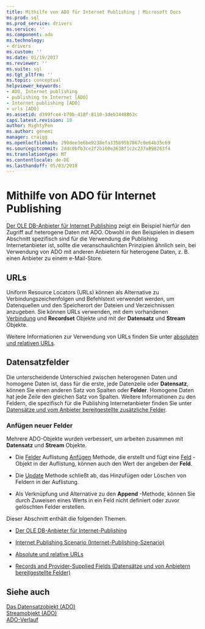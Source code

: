 ```yaml
---
title: Mithilfe von ADO für Internet Publishing | Microsoft Docs
ms.prod: sql
ms.prod_service: drivers
ms.service: ''
ms.component: ado
ms.technology:
- drivers
ms.custom: ''
ms.date: 01/19/2017
ms.reviewer: ''
ms.suite: sql
ms.tgt_pltfrm: ''
ms.topic: conceptual
helpviewer_keywords:
- ADO, Internet publishing
- publishing to Internet [ADO]
- Internet publishing [ADO]
- urls [ADO]
ms.assetid: d399fce4-b70b-418f-8110-3deb3448863c
caps.latest.revision: 10
author: MightyPen
ms.author: genemi
manager: craigg
ms.openlocfilehash: 290dee3e6be9238efa335b95b7867c0e64b35c69
ms.sourcegitcommit: 2ddc0bfb3ce2f2b160e3638f1c2c237a898263f4
ms.translationtype: MT
ms.contentlocale: de-DE
ms.lasthandoff: 05/03/2018
---
```

# <a name="using-ado-for-internet-publishing"></a>Mithilfe von ADO für Internet Publishing
[Der OLE DB-Anbieter für Internet Publishing](../../../ado/guide/data/the-ole-db-provider-for-internet-publishing.md) zeigt ein Beispiel hierfür den Zugriff auf heterogene Daten mit ADO. Obwohl in den Beispielen in diesem Abschnitt spezifisch sind für die Verwendung die Publishing Internetanbieter ist, sollte die veranschaulichten Prinzipien ähnlich sein, bei Verwendung von ADO mit anderen Anbietern für heterogene Daten, z. B. einen Anbieter zu einem e-Mail-Store.  
  
## <a name="urls"></a>URLs  
 Uniform Resource Locators (URLs) können als Alternative zu Verbindungszeichenfolgen und Befehlstext verwendet werden, um Datenquellen und den Speicherort der Dateien und Verzeichnissen anzugeben. Sie können URLs verwenden, mit dem vorhandenen [Verbindung](../../../ado/reference/ado-api/connection-object-ado.md) und **Recordset** Objekte und mit der **Datensatz** und **Stream** Objekte.  
  
 Weitere Informationen zur Verwendung von URLs finden Sie unter [absoluten und relativen URLs](../../../ado/guide/data/absolute-and-relative-urls.md).  
  
## <a name="record-fields"></a>Datensatzfelder  
 Die unterscheidende Unterschied zwischen heterogenen Daten und homogene Daten ist, dass für die erste, jede Datenzeile oder **Datensatz**, können Sie einen anderen Satz von Spalten oder **Felder**. Homogene Daten hat jede Zeile den gleichen Satz von Spalten. Weitere Informationen zu den Feldern, die spezifisch für die Publishing Internetanbieter finden Sie unter [Datensätze und vom Anbieter bereitgestellte zusätzliche Felder](../../../ado/guide/data/records-and-provider-supplied-fields.md).  
  
### <a name="appending-new-fields"></a>Anfügen neuer Felder  
 Mehrere ADO-Objekte wurden verbessert, um arbeiten zusammen mit **Datensatz** und **Stream** Objekte.  
  
-   Die [Felder](../../../ado/reference/ado-api/fields-collection-ado.md) Auflistung [Anfügen](../../../ado/reference/ado-api/append-method-ado.md) Methode, die erstellt und fügt eine [Feld](../../../ado/reference/ado-api/field-object.md) -Objekt in der Auflistung, können auch den Wert der angeben der **Feld**.  
  
-   Die [Update](../../../ado/reference/ado-api/update-method.md) Methode schließt ab, das Hinzufügen oder Löschen von Feldern in der Auflistung.  
  
-   Als Verknüpfung und Alternative zu den **Append** -Methode, können Sie durch Zuweisen eines Werts in ein Feld nicht definiert oder zuvor gelöschten Felder erstellen.  
  
 Dieser Abschnitt enthält die folgenden Themen.  
  
-   [Der OLE DB-Anbieter für Internet-Publishing](../../../ado/guide/data/the-ole-db-provider-for-internet-publishing.md)  
  
-   [Internet Publishing Scenario (Internet-Publishing-Szenario)](../../../ado/guide/data/internet-publishing-scenario.md)  
  
-   [Absolute und relative URLs](../../../ado/guide/data/absolute-and-relative-urls.md)  
  
-   [Records and Provider-Supplied Fields (Datensätze und von Anbietern bereitgestellte Felder)](../../../ado/guide/data/records-and-provider-supplied-fields.md)  
  
## <a name="see-also"></a>Siehe auch  
 [Das Datensatzobjekt (ADO)](../../../ado/reference/ado-api/record-object-ado.md)   
 [Streamobjekt (ADO)](../../../ado/reference/ado-api/stream-object-ado.md)   
 [ADO-Verlauf](../../../ado/guide/ado-history.md)
